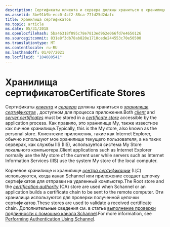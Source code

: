 ```yaml
---
description: Сертификаты клиента и сервера должны храниться в хранилище сертификатов, доступном для процесса приложения.
ms.assetid: 3be91b9b-ecc0-4cf2-88ca-77fd25d2dafc
title: Хранилища сертификатов
ms.topic: article
ms.date: 05/31/2018
ms.openlocfilehash: 5ba46318f095c78e7813ed962e066fd7e4650126
ms.sourcegitcommit: 831e8f3db78ab820e1710cede244553c70e50500
ms.translationtype: MT
ms.contentlocale: ru-RU
ms.lasthandoff: 01/07/2021
ms.locfileid: "104080541"
---
```

# <a name="certificate-stores"></a><span data-ttu-id="55444-103">Хранилища сертификатов</span><span class="sxs-lookup"><span data-stu-id="55444-103">Certificate Stores</span></span>

<span data-ttu-id="55444-104">Сертификаты [*клиента*](/windows/desktop/SecGloss/c-gly) и [*сервера*](/windows/desktop/SecGloss/s-gly) должны храниться в [*хранилище сертификатов*](/windows/desktop/SecGloss/c-gly) , доступном для процесса приложения.</span><span class="sxs-lookup"><span data-stu-id="55444-104">Both [*client*](/windows/desktop/SecGloss/c-gly) and [*server certificates*](/windows/desktop/SecGloss/s-gly) must be stored in a [*certificate store*](/windows/desktop/SecGloss/c-gly) accessible by the application process.</span></span> <span data-ttu-id="55444-105">Как правило, это хранилище My, также известное как личное хранилище.</span><span class="sxs-lookup"><span data-stu-id="55444-105">Typically, this is the My store, also known as the personal store.</span></span> <span data-ttu-id="55444-106">Клиентские приложения, такие как Internet Explorer, обычно используют мое хранилище текущего пользователя, а на таких серверах, как службы IIS (IIS), используется система My Store локального компьютера.</span><span class="sxs-lookup"><span data-stu-id="55444-106">Client applications such as Internet Explorer normally use the My store of the current user while servers such as Internet Information Services (IIS) use the system My store of the local computer.</span></span>

<span data-ttu-id="55444-107">Корневое хранилище и хранилище [*центра сертификации*](/windows/desktop/SecGloss/c-gly) (ЦС) используются, когда канал Schannel или приложение создает цепочку сертификатов для отправки на удаленный компьютер.</span><span class="sxs-lookup"><span data-stu-id="55444-107">The Root store and the [*certification authority*](/windows/desktop/SecGloss/c-gly) (CA) store are used when Schannel or an application builds a certificate chain to be sent to the remote computer.</span></span> <span data-ttu-id="55444-108">Эти хранилища используются для проверки полученной цепочки сертификатов.</span><span class="sxs-lookup"><span data-stu-id="55444-108">These stores are used to validate a received certificate chain.</span></span> <span data-ttu-id="55444-109">Дополнительные сведения см. в статье [выполнение проверки подлинности с помощью канала Schannel](performing-authentication-using-schannel.md).</span><span class="sxs-lookup"><span data-stu-id="55444-109">For more information, see [Performing Authentication Using Schannel](performing-authentication-using-schannel.md).</span></span>

 

 
